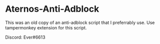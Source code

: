 # Aternos-Anti-Adblock
This was an old copy of an anti-adblock script that I preferrably use.
Use tampermonkey extension for this script.

Discord: Ever#6613
